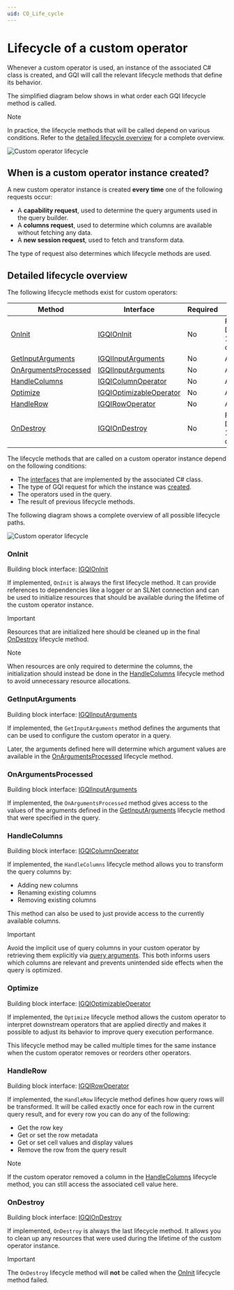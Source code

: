 ```yaml
---
uid: CO_Life_cycle
---
```


# Lifecycle of a custom operator

Whenever a custom operator is used, an instance of the associated C# class is created, and GQI will call the relevant lifecycle methods that define its behavior.

The simplified diagram below shows in what order each GQI lifecycle method is called.

> [!NOTE]
> In practice, the lifecycle methods that will be called depend on various conditions. Refer to the [detailed lifecycle overview](#detailed-lifecycle-overview) for a complete overview.

![Custom operator lifecycle](~/dataminer/images/GQI_CustomOperatorLifeCycle.png)

## When is a custom operator instance created?

A new custom operator instance is created **every time** one of the following requests occur:

- A **capability request**, used to determine the query arguments used in the query builder.
- A **columns request**, used to determine which columns are available without fetching any data.
- A **new session request**, used to fetch and transform data.

The type of request also determines which lifecycle methods are used.

## Detailed lifecycle overview

The following lifecycle methods exist for custom operators:

| Method | Interface | Required | Availability |
|--|--|--|--|
| [OnInit](#oninit) | [IGQIOnInit](xref:GQI_IGQIOnInit) | No | From DataMiner 10.4.5/10.5.0 onwards<!-- RN 38959 --> |
| [GetInputArguments](#getinputarguments) | [IGQIInputArguments](xref:GQI_IGQIInputArguments) | No | Always |
| [OnArgumentsProcessed](#onargumentsprocessed) | [IGQIInputArguments](xref:GQI_IGQIInputArguments) | No | Always |
| [HandleColumns](#handlecolumns) | [IGQIColumnOperator](xref:GQI_IGQIColumnOperator) | No | Always |
| [Optimize](#optimize) | [IGQIOptimizableOperator](xref:GQI_IGQIOptimizableOperator) | No | Always |
| [HandleRow](#handlerow) | [IGQIRowOperator](xref:GQI_IGQIRowOperator) | No | Always |
| [OnDestroy](#ondestroy) | [IGQIOnDestroy](xref:GQI_IGQIOnDestroy) | No | From DataMiner 10.4.5/10.5.0 onwards<!-- RN 38959 --> |

The lifecycle methods that are called on a custom operator instance depend on the following conditions:

- The [interfaces](xref:CO_Building_blocks) that are implemented by the associated C# class.
- The type of GQI request for which the instance was [created](#when-is-a-custom-operator-instance-created).
- The operators used in the query.
- The result of previous lifecycle methods.

The following diagram shows a complete overview of all possible lifecycle paths.

![Custom operator lifecycle](~/dataminer/images/GQI_CustomOperatorLifeCycle2.png)

### OnInit

Building block interface: [IGQIOnInit](xref:GQI_IGQIOnInit)

If implemented, `OnInit` is always the first lifecycle method. It can provide references to dependencies like a logger or an SLNet connection and can be used to initialize resources that should be available during the lifetime of the custom operator instance.

> [!IMPORTANT]
> Resources that are initialized here should be cleaned up in the final [OnDestroy](#ondestroy) lifecycle method.

> [!NOTE]
> When resources are only required to determine the columns, the initialization should instead be done in the [HandleColumns](#handlecolumns) lifecycle method to avoid unnecessary resource allocations.

### GetInputArguments

Building block interface: [IGQIInputArguments](xref:GQI_IGQIInputArguments)

If implemented, the `GetInputArguments` method defines the arguments that can be used to configure the custom operator in a query.

Later, the arguments defined here will determine which argument values are available in the [OnArgumentsProcessed](#onargumentsprocessed) lifecycle method.

### OnArgumentsProcessed

Building block interface: [IGQIInputArguments](xref:GQI_IGQIInputArguments)

If implemented, the `OnArgumentsProcessed` method gives access to the values of the arguments defined in the [GetInputArguments](#getinputarguments) lifecycle method that were specified in the query.

### HandleColumns

Building block interface: [IGQIColumnOperator](xref:GQI_IGQIColumnOperator)

If implemented, the `HandleColumns` lifecycle method allows you to transform the query columns by:

- Adding new columns
- Renaming existing columns
- Removing existing columns

This method can also be used to just provide access to the currently available columns.

> [!IMPORTANT]
> Avoid the implicit use of query columns in your custom operator by retrieving them explicitly via [query arguments](xref:GQI_IGQIInputArguments). This both informs users which columns are relevant and prevents unintended side effects when the query is optimized.

### Optimize

Building block interface: [IGQIOptimizableOperator](xref:GQI_IGQIOptimizableOperator)

If implemented, the `Optimize` lifecycle method allows the custom operator to interpret downstream operators that are applied directly and makes it possible to adjust its behavior to improve query execution performance.

This lifecycle method may be called multiple times for the same instance when the custom operator removes or reorders other operators.

### HandleRow

Building block interface: [IGQIRowOperator](xref:GQI_IGQIRowOperator)

If implemented, the `HandleRow` lifecycle method defines how query rows will be transformed. It will be called exactly once for each row in the current query result, and for every row you can do any of the following:

- Get the row key
- Get or set the row metadata
- Get or set cell values and display values
- Remove the row from the query result

> [!NOTE]
> If the custom operator removed a column in the [HandleColumns](#handlecolumns) lifecycle method, you can still access the associated cell value here.

### OnDestroy

Building block interface: [IGQIOnDestroy](xref:GQI_IGQIOnDestroy)

If implemented, `OnDestroy` is always the last lifecycle method. It allows you to clean up any resources that were used during the lifetime of the custom operator instance.

> [!IMPORTANT]
> The `OnDestroy` lifecycle method will **not** be called when the [OnInit](#oninit) lifecycle method failed.
